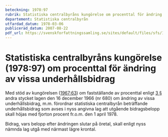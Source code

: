 ```yaml
---
beteckning: 1978:97
rubrik: Statistiska centralbyråns kungörelse om procenttal för ändring av vissa underhållsbidrag
departement: Statistiska centralbyrån
utfardad_datum: 1978-03-06
publicerad_datum: 2007-08-22
pdf_url: https://svenskforfattningssamling.se/sites/default/files/sfs/1978-03/SFS1978-97.pdf
---
```


# Statistiska centralbyråns kungörelse (1978:97) om procenttal för ändring av vissa underhållsbidrag

Med stöd av kungörelsen ([1967:63](https://selex.se/eli/sfs/1967/63)) om fastställande av procenttal enligt [3 §](#3) andra stycket lagen den 16 december 1966 (nr 680) om ändring av vissa underhållsbidrag, m.m. förordnar statistiska centralbyrån beträffande underhållsbidrag som avses i nyss angivna lag att utgående bidragsbelopp skall höjas med fjorton procent fr.o.m. den 1 april 1978.

Bidrag, vars belopp efter ändringen slutar på öretal, skall enligt nyss nämnda lag utgå med närmast lägre krontal.
